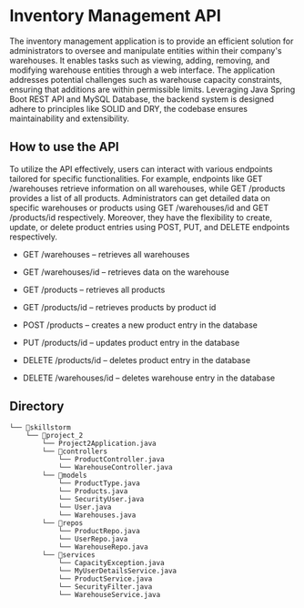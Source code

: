 # Inventory Management API

The inventory management application is to provide an efficient solution for administrators to oversee and manipulate entities within their company's warehouses. It enables tasks such as viewing, adding, removing, and modifying warehouse entities through a web interface. The application addresses potential challenges such as warehouse capacity constraints, ensuring that additions are within permissible limits. Leveraging Java Spring Boot REST API and MySQL Database, the backend system is designed adhere to principles like SOLID and DRY, the codebase ensures maintainability and extensibility. 

## How to use the API

To utilize the API effectively, users can interact with various endpoints tailored for specific functionalities. For example, endpoints like GET /warehouses retrieve information on all warehouses, while GET /products provides a list of all products. Administrators can get detailed data on specific warehouses or products using GET /warehouses/id and GET /products/id respectively. Moreover, they have the flexibility to create, update, or delete product entries using POST, PUT, and DELETE endpoints respectively.

- GET /warehouses – retrieves all warehouses

- GET /warehouses/id – retrieves data on the warehouse

- GET /products – retrieves all products

- GET /products/id – retrieves products by product id

- POST /products – creates a new product entry in the database

- PUT /products/id – updates product entry in the database

- DELETE /products/id – deletes product entry in the database

- DELETE /warehouses/id – deletes warehouse entry in the database 

## Directory
```
└── 📁skillstorm
    └── 📁project_2
        └── Project2Application.java
        └── 📁controllers
            └── ProductController.java
            └── WarehouseController.java
        └── 📁models
            └── ProductType.java
            └── Products.java
            └── SecurityUser.java
            └── User.java
            └── Warehouses.java
        └── 📁repos
            └── ProductRepo.java
            └── UserRepo.java
            └── WarehouseRepo.java
        └── 📁services
            └── CapacityException.java
            └── MyUserDetailsService.java
            └── ProductService.java
            └── SecurityFilter.java
            └── WarehouseService.java
```

